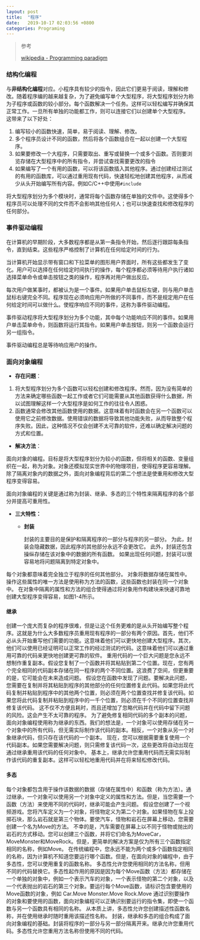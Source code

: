 ```yaml
---
layout: post
title:  "程序"
date:   2019-10-17 02:03:56 +0800
categories: Programing
---
```


> 参考
>
> [wikipedia - Programming paradigm](https://en.wikipedia.org/wiki/Programming_paradigm)

### 结构化编程

与**非结构化编程**对应。小程序具有较少的指令，因此它们更易于阅读，理解和修改。随着程序编的越来越复杂，为了避免编写单个大型程序，将大型程序划分为称为子程序或函数的较小部分。每个函数解决一个任务。这样可以轻松编写并确保其正常工作。一旦所有单独的功能都工作，则可以连接它们以创建单个大型程序。<br>
这带来了以下好处：<br>

1. 编写较小的函数快速，简单，易于阅读、理解、修改。
2. 多个程序员设计不同的函数，然后将各个函数组合在一起以创建一个大型程序。
3. 如果要修改一个大程序，只需要取出、重写或替换一个或多个函数。否则要浏览存储在大型程序中的所有指令，并尝试查找需要更改的指令
4. 如果编写了一个有用的函数，可以将该函数插入其他程序。通过创建经过测试的有用的函数库，可以通过重用现有代码，快速轻松地创建其他程序，从而减少从头开始编写所有内容。例如C/C++中使用```#include```

将大型程序划分为多个模块时，通常将每个函数存储在单独的文件中。这使得多个程序员可以处理不同的文件而不会影响其他任何人；也可以快速查找和修改程序的任何部分。

### 事件驱动编程

在计算机的早期阶段，大多数程序都是从第一条指令开始，然后逐行跟踪每条指令，直到结束。这些程序严格控制了计算机在任何给定时间的行为。

当计算机开始显示带有窗口和下拉菜单的图形用户界面时，所有这些都发生了变化。用户可以选择在任何给定时间执行的操作，每个程序都必须等待用户执行诸如选择菜单命令或单击按钮之类的操作，程序再对用户做出反应。

每次用户做某事时，都被认为是一个事件。如果用户单击鼠标左键，则与用户单击鼠标右键完全不同。程序现在必须响应用户所做的不同事件，而不是规定用户在任何给定时间可以做什么。使程序响应不同的事件，这称为事件驱动编程。

事件驱动程序将大型程序划分为多个功能，其中每个功能响应不同的事件。如果用户单击菜单命令，则函数将运行其指令。如果用户单击按钮，则另一个函数会运行另一组指令。

事件驱动编程总是等待响应用户的操作。

### 面向对象编程

* **存在问题**：

1. 将大型程序划分为多个函数可以轻松创建和修改程序。然而，因为没有简单的方法来确定哪些函数一起工作或者它们可能需要从其他函数获得什么数据，所以试图理解这样一个大型程序是如何工作的往往令人困惑。
2. 函数通常会修改其他函数使用的数据。这意味着有时函数会在另一个函数可以使用它之前修改数据。使用错误的数据将导致其他功能失败，从而导致整个程序失败。因此，这种情况不仅会创建不太可靠的软件，还难以确定解决问题的方式和位置。

* **解决方法**：

面向对象的编程。目标是将大型程序划分为较小的函数，但将相关的函数、变量组织在一起，称为对象。对象还模拟现实世界中的物理项目，使得程序更容易理解。除了隔离对象内的数据之外，面向对象编程背后的第二个想法是使重用和修改大型程序变得容易。

面向对象编程的关键是通过称为封装、继承、多态的三个特性来隔离程序的各个部分并提高可重用性。

* **三大特性：**

  * **封装**

    封装的主要目的是保护和隔离程序的一部分与程序的另一部分。 为此，封装会隐藏数据，因此程序的其他部分永远不会更改它。 此外，封装还包含操纵存储在该对象中的数据的所有函数。 如果出现任何问题，封装可以很容易地将问题隔离到特定对象中。

每个对象都意味着完全独立于程序的任何其他部分。 对象将数据存储在属性中。 操作这些属性的唯一方法是使用称为方法的函数，这些函数也封装在同一个对象中。 在对象中隔离的属性和方法的组合使得通过将对象用作构建块来快速可靠地创建大型程序变得容易，如图1-4所示。

#### 继承

创建一个庞大而复杂的程序很难，但是让这个任务更难的是从头开始编写整个程序。这就是为什么大多数程序员重用现有程序的一部分有两个原因。首先，他们不必从头开始重写他们需要的功能。这意味着他们可以更快地创建大型程序。其次，他们可以使用已经证明可以正常工作的经过测试的代码。这意味着他们可以通过重用可靠的代码来更快地创建更可靠的软件。
重用代码的一个巨大问题是您永远不想制作重复副本。假设您复制了一个函数并将其粘贴到第二个位置。现在，您有两个完全相同的代码副本存储在同一程序的两个不同位置。这浪费了空间，但更重要的是，它可能会在未来造成问题。
假设您在函数中发现了问题。要解决此问题，您需要在复制并将其粘贴到程序的其他部分的任何位置修复此代码。如果您将此代码复制并粘贴到程序中的其他两个位置，则必须在两个位置查找并修复该代码。如果您将此代码复制并粘贴到程序中的一千个位置，则必须在千个不同的位置查找并修复该代码。
这不仅不方便且耗时，而且还增加了忽略代码并在代码中留下问题的风险。这会产生不太可靠的程序。
为了避免修复相同代码的多个副本的问题，面向对象编程使用称为继承的东西。我们的想法是，一个对象可以使用存储在另一个对象中的所有代码，但无需实际制作该代码的副本。相反，一个对象从另一个对象继承代码，但只存在该代码的一个副本。
现在，您可以根据需要重复使用一个代码副本。如果您需要解决问题，则只需修复该代码一次，这些更改将自动出现在通过继承重用该代码的任何对象中。
基本上，继承允许您重用代码而无需实际制作该代码的重复副本。这样可以轻松地重用代码并在将来轻松修改代码。

#### 多态

每个对象都包含用于操作该数据的数据（存储在属性中）和函数（称为方法）。通过继承，一个对象可以使用另一个对象中定义的属性和方法。但是，当您需要一个函数（方法）来使用不同的代码时，继承可能会产生问题。
假设您创建了一个视频游戏。您将汽车定义为一个对象，将怪物定义为第二个对象。如果怪物在车上投掷石块，那么岩石就是第三个物体。要使汽车，怪物和岩石在屏幕上移动，您需要创建一个名为Move的方法。
不幸的是，汽车需要在屏幕上以不同于怪物或抛出的岩石的方式移动。您可以创建三个函数，并将它们命名为MoveCar，MoveMonster和MoveRock。但是，更简单的解决方案是仅为所有三个函数指定相同的名称，例如Move。
在传统编程中，您永远不能为两个或多个函数指定相同的名称，因为计算机不知道您要运行哪个函数。但是，在面向对象的编程中，由于多态性，您可以使用重复的函数名称。
多态性允许您使用相同的方法名称，但用不同的代码替换它。多态性起作用的原因是因为每个Move函数（方法）都存储在一个单独的对象中，例如一个表示汽车的对象，一个表示怪物的第二个对象，以及一个代表抛出的岩石的第三个对象。要运行每个Move函数，请标识包含要使用的Move函数的对象，例如
Car.Move
Monster.Move
Rock.Move
通过识别要操作的对象和要使用的函数，面向对象编程可以正确识别要运行的指令集，即使一个函数与另一个函数具有相同的名称。
从本质上讲，多态性允许您创建描述性函数名称，并在使用继承时随时重用该描述性名称。
封装，继承和多态的组合构成了面向对象编程的基础。封装将程序的一部分与另一部分隔离开来。继承允许您重用代码。多态性允许您重用方法名称但使用不同的代码。